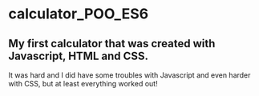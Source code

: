 # calculator_POO_ES6
## **My first calculator that was created with Javascript, HTML and CSS.**

It was hard and I did have some troubles with Javascript and even harder with CSS, but at least everything worked out!
